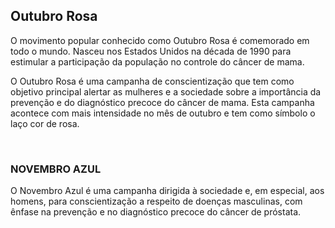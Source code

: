 
## Outubro Rosa

O movimento popular conhecido como Outubro Rosa é comemorado em todo o mundo. Nasceu nos
Estados Unidos na década de 1990 para estimular a participação da população no controle
do câncer de mama.

O Outubro Rosa é uma campanha de conscientização que tem como objetivo principal alertar
as mulheres e a sociedade sobre a importância da prevenção e do diagnóstico precoce do
câncer de mama. Esta campanha acontece com mais intensidade no mês de outubro e tem como
símbolo o laço cor de rosa.

<br>

### NOVEMBRO AZUL

O Novembro Azul é uma campanha dirigida à sociedade e, em especial, aos homens, para
conscientização a respeito de doenças masculinas, com ênfase na prevenção e no
diagnóstico precoce do câncer de próstata.
